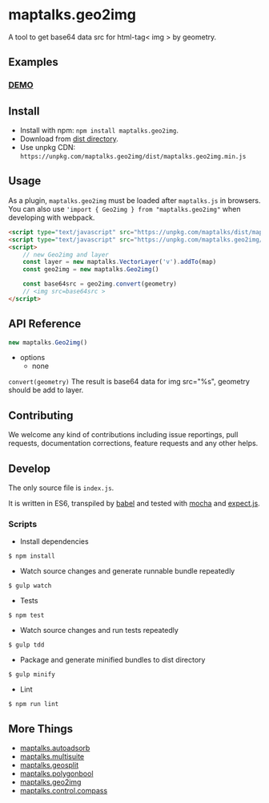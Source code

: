 # maptalks.geo2img

A tool to get base64 data src for html-tag< img > by geometry.

## Examples

### [DEMO](https://cxiaof.github.io/maptalks.geo2img/demo/index.html)

## Install

-   Install with npm: `npm install maptalks.geo2img`.
-   Download from [dist directory](https://github.com/cXiaof/maptalks.geo2img/tree/master/dist).
-   Use unpkg CDN: `https://unpkg.com/maptalks.geo2img/dist/maptalks.geo2img.min.js`

## Usage

As a plugin, `maptalks.geo2img` must be loaded after `maptalks.js` in browsers. You can also use `'import { Geo2img } from "maptalks.geo2img"` when developing with webpack.

```html
<script type="text/javascript" src="https://unpkg.com/maptalks/dist/maptalks.min.js"></script>
<script type="text/javascript" src="https://unpkg.com/maptalks.geo2img/dist/maptalks.geo2img.min.js"></script>
<script>
    // new Geo2img and layer
    const layer = new maptalks.VectorLayer('v').addTo(map)
    const geo2img = new maptalks.Geo2img()

    const base64src = geo2img.convert(geometry)
    // <img src=base64src >
</script>
```

## API Reference

```javascript
new maptalks.Geo2img()
```

-   options
    -   none

`convert(geometry)` The result is base64 data for img src="%s", geometry should be add to layer.

## Contributing

We welcome any kind of contributions including issue reportings, pull requests, documentation corrections, feature requests and any other helps.

## Develop

The only source file is `index.js`.

It is written in ES6, transpiled by [babel](https://babeljs.io/) and tested with [mocha](https://mochajs.org) and [expect.js](https://github.com/Automattic/expect.js).

### Scripts

-   Install dependencies

```shell
$ npm install
```

-   Watch source changes and generate runnable bundle repeatedly

```shell
$ gulp watch
```

-   Tests

```shell
$ npm test
```

-   Watch source changes and run tests repeatedly

```shell
$ gulp tdd
```

-   Package and generate minified bundles to dist directory

```shell
$ gulp minify
```

-   Lint

```shell
$ npm run lint
```

## More Things

-   [maptalks.autoadsorb](https://github.com/cXiaof/maptalks.autoadsorb/issues)
-   [maptalks.multisuite](https://github.com/cXiaof/maptalks.multisuite/issues)
-   [maptalks.geosplit](https://github.com/cXiaof/maptalks.geosplit/issues)
-   [maptalks.polygonbool](https://github.com/cXiaof/maptalks.polygonbool/issues)
-   [maptalks.geo2img](https://github.com/cXiaof/maptalks.geo2img/issues)
-   [maptalks.control.compass](https://github.com/cXiaof/maptalks.control.compass/issues)
